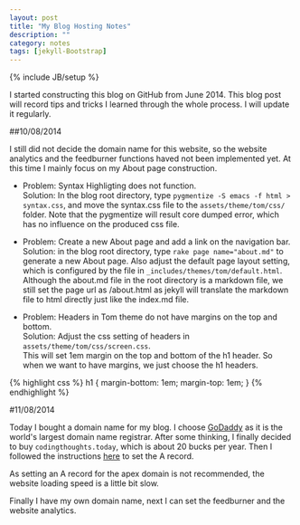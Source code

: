 ```yaml
---
layout: post
title: "My Blog Hosting Notes"
description: ""
category: notes
tags: [jekyll-Bootstrap]
---
```

{% include JB/setup %}

I started constructing this blog on GitHub from June 2014. This blog post will record tips and tricks I learned through the whole process. I will update it regularly.

##10/08/2014

I still did not decide the domain name for this website, so the website analytics and the feedburner functions haved not been implemented yet. At this time I mainly focus on my About page construction.

- Problem: Syntax Highligting does not function.    
    Solution: In the blog root directory, type `pygmentize -S emacs -f html > syntax.css`, and move the syntax.css file to the `assets/theme/tom/css/` folder. Note that the pygmentize will result core dumped error, which has no influence on the produced css file.

- Problem: Create a new About page and add a link on the navigation bar.    
    Solution: in the blog root directory, type `rake page name="about.md"` to generate a new About page. Also adjust the default page layout setting, which is configured by the file in `_includes/themes/tom/default.html`. Although the about.md file in the root directory is a markdown file, we still set the page url as /about.html as jekyll will translate the markdown file to html directly just like the index.md file.

- Problem: Headers in Tom theme do not have margins on the top and bottom.  
    Solution: Adjust the css setting of headers in `assets/theme/tom/css/screen.css`.   
    This will set 1em margin on the top and bottom of the h1 header. So when we want to have margins, we just choose the h1 headers.
    
{% highlight css %}
    h1 {
      margin-bottom: 1em;
      margin-top: 1em;
    }
{% endhighlight %}

#11/08/2014

Today I bought a domain name for my blog. I choose [GoDaddy](http://www.godaddy.com/) as it is the world's largest domain name registrar. After some thinking, I finally decided to buy `codingthoughts.today`, which is about 20 bucks per year. Then I followed the instructions [here](https://help.github.com/articles/tips-for-configuring-an-a-record-with-your-dns-provider) to set the A record.

As setting an A record for the apex domain is not recommended, the website loading speed is a little bit slow.

Finally I have my own domain name, next I can set the feedburner and the website analytics.
